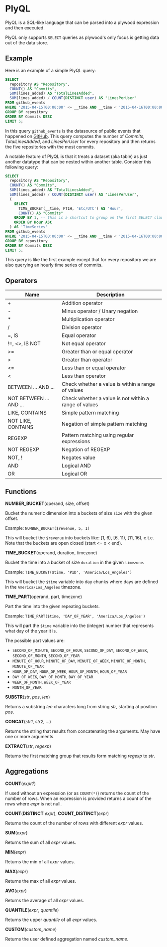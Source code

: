 # PlyQL

PlyQL is a SQL-like language that can be parsed into a plywood expression and then executed.

PlyQL only supports `SELECT` queries as plywood's only focus is getting data out of the data store.

## Example

Here is an example of a simple PlyQL query:

```sql
SELECT
  repository AS "Repository",
  COUNT() AS "Commits",
  SUM(lines_added) AS "TotalLinesAdded",
  SUM(lines_added) / COUNT(DISTINCT user) AS "LinesPerUser"  
FROM github_events
WHERE '2015-04-15T00:00:00' <= __time AND __time < '2015-04-16T00:00:00' AND event_type = "Commit"
GROUP BY repository
ORDER BY Commits DESC
LIMIT 5;
```

In this query `github_events` is the datasource of public events that happened on [GitHub](https://developer.github.com/v3/).
This query computes the number of *Commits*, *TotalLinesAdded*, and *LinesPerUser* for every repository and then returns the five repositories with the most commits.
 
A notable feature of PlyQL is that it treats a dataset (aka table) as just another datatype that can be nested within another table.
Consider this following query:
 
```sql
SELECT
  repository AS "Repository",
  COUNT() AS "Commits",
  SUM(lines_added) AS "TotalLinesAdded",
  SUM(lines_added) / COUNT(DISTINCT user) AS "LinesPerUser",
  (
    SELECT
      TIME_BUCKET(__time, PT1H, 'Etc/UTC') AS 'Hour',
      COUNT() AS "Commits"
    GROUP BY 1, -- this is a shortcut to group on the first SELECT clause
    ORDER BY Hour ASC  
  ) AS 'TimeSeries'
FROM github_events
WHERE '2015-04-15T00:00:00' <= __time AND __time < '2015-04-16T00:00:00' AND event_type = "Commit"
GROUP BY repository
ORDER BY Commits DESC
LIMIT 5;
``` 

This query is like the first example except that for every repository we are also querying an hourly time series of commits.  

## Operators

Name                    | Description
------------------------|-------------------------------------
+                       | Addition operator
-                       | Minus operator / Unary negation
*                       | Multiplication operator
/                       | Division operator
=, IS                   | Equal operator
!=, <>, IS NOT          | Not equal operator
>=                      | Greater than or equal operator
>                       | Greater than operator
<=                      | Less than or equal operator
<                       | Less than operator
BETWEEN ... AND ...     | Check whether a value is within a range of values
NOT BETWEEN ... AND ... | Check whether a value is not within a range of values
LIKE, CONTAINS          | Simple pattern matching
NOT LIKE, CONTAINS      | Negation of simple pattern matching
REGEXP                  | Pattern matching using regular expressions
NOT REGEXP              | Negation of REGEXP
NOT, !                  | Negates value
AND                     | Logical AND
OR                      | Logical OR


## Functions

**NUMBER_BUCKET**(operand, size, offset)

Bucket the numeric dimension into a buckets of size `size` with the given offset.

Example: `NUMBER_BUCKET($revenue, 5, 1)`

This will bucket the `$revenue` into buckets like: [1, 6), [6, 11), [11, 16), e.t.c.
Note that the buckets are open closed (start <= x < end).


**TIME_BUCKET**(operand, duration, timezone)

Bucket the time into a bucket of size `duration` in the given `timezone`.

Example: `TIME_BUCKET($time, 'P1D', 'America/Los_Angeles')`

This will bucket the `$time` variable into day chunks where days are defined in the `America/Los_Angeles` timezone.


**TIME_PART**(operand, part, timezone)

Part the time into the given repeating buckets.

Example: `TIME_PART($time, 'DAY_OF_YEAR', 'America/Los_Angeles')`

This will part the `$time` variable into the (integer) number that represents what day of the year it is.

The possible part values are:

* `SECOND_OF_MINUTE`, `SECOND_OF_HOUR`, `SECOND_OF_DAY`, `SECOND_OF_WEEK`, `SECOND_OF_MONTH`, `SECOND_OF_YEAR`
* `MINUTE_OF_HOUR`, `MINUTE_OF_DAY`, `MINUTE_OF_WEEK`, `MINUTE_OF_MONTH`, `MINUTE_OF_YEAR`
* `HOUR_OF_DAY`, `HOUR_OF_WEEK`, `HOUR_OF_MONTH`, `HOUR_OF_YEAR`
* `DAY_OF_WEEK`, `DAY_OF_MONTH`, `DAY_OF_YEAR`
* `WEEK_OF_MONTH`, `WEEK_OF_YEAR`
* `MONTH_OF_YEAR`


**SUBSTR**(*str*, *pos*, *len*)

Returns a substring *len* characters long from string *str*, starting at position *pos*.

**CONCAT**(*str1*, *str2*, ...)

Returns the string that results from concatenating the arguments. May have one or more arguments. 

**EXTRACT**(*str*, *regexp*)

Returns the first matching group that results form matching *regexp* to *str*.

## Aggregations

**COUNT**(*expr?*)

If used without an expression (or as `COUNT(*)`) returns the count of the number of rows.
When an expression is provided returns a count of the rows where *expr* is not null.
 
**COUNT**(**DISTINCT** *expr*), **COUNT_DISTINCT**(*expr*) 

Returns the count of the number of rows with different *expr* values.

**SUM**(*expr*) 

Returns the sum of all *expr* values.

**MIN**(*expr*) 

Returns the min of all *expr* values.

**MAX**(*expr*) 

Returns the max of all *expr* values.

**AVG**(*expr*)

Returns the average of all *expr* values.

**QUANTILE**(*expr*, *quantile*)

Returns the upper *quantile* of all *expr* values.

**CUSTOM**(*custom_name*)

Returns the user defined aggregation named *custom_name*.
